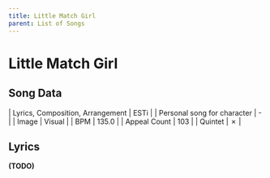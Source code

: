 ```yaml
---
title: Little Match Girl
parent: List of Songs
---
```


# Little Match Girl

## Song Data

| Lyrics, Composition, Arrangement | ESTi |
| Personal song for character | - |
| Image | <span class="vi">Visual</span> |
| BPM | 135.0 |
| Appeal Count | 103 |
| Quintet | ✗ |

## Lyrics

**(TODO)**
